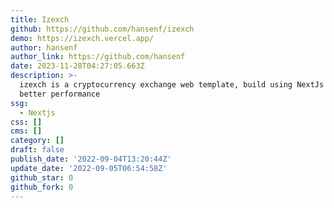 ```yaml
---
title: Izexch
github: https://github.com/hansenf/izexch
demo: https://izexch.vercel.app/
author: hansenf
author_link: https://github.com/hansenf
date: 2023-11-28T04:27:05.663Z
description: >-
  izexch is a cryptocurrency exchange web template, build using NextJs for
  better performance
ssg:
  - Nextjs
css: []
cms: []
category: []
draft: false
publish_date: '2022-09-04T13:20:44Z'
update_date: '2022-09-05T06:54:58Z'
github_star: 0
github_fork: 0
---
```

